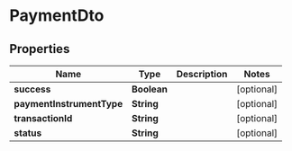 

# PaymentDto

## Properties

Name | Type | Description | Notes
------------ | ------------- | ------------- | -------------
**success** | **Boolean** |  |  [optional]
**paymentInstrumentType** | **String** |  |  [optional]
**transactionId** | **String** |  |  [optional]
**status** | **String** |  |  [optional]



